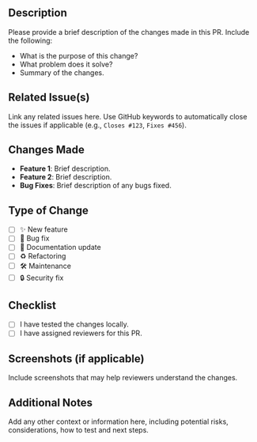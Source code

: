 ## Description
Please provide a brief description of the changes made in this PR. Include the following:
- What is the purpose of this change?
- What problem does it solve?
- Summary of the changes.

## Related Issue(s)
Link any related issues here. Use GitHub keywords to automatically close the issues if applicable (e.g., `Closes #123`, `Fixes #456`).

## Changes Made
- **Feature 1**: Brief description.
- **Feature 2**: Brief description.
- **Bug Fixes**: Brief description of any bugs fixed.

## Type of Change
- [ ] ✨ New feature
- [ ] 🐛 Bug fix
- [ ] 📄 Documentation update
- [ ] ♻️ Refactoring
- [ ] 🛠 Maintenance
- [ ] 🔒 Security fix

## Checklist
- [ ] I have tested the changes locally.
- [ ] I have assigned reviewers for this PR.

## Screenshots (if applicable)
Include screenshots that may help reviewers understand the changes.

## Additional Notes
Add any other context or information here, including potential risks, considerations, how to test and next steps.
